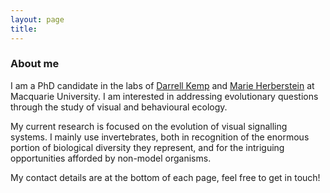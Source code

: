```yaml
---
layout: page
title:
---
```

### About me

I am a PhD candidate in the labs of [Darrell Kemp](http://www.evolutionaryecologymq.com/) and [Marie Herberstein](https://sites.google.com/site/behaviouralecologymacquarie/) at Macquarie University. I am interested in addressing evolutionary questions through the study of visual and behavioural ecology.

My current research is focused on the evolution of visual signalling systems. I mainly use invertebrates, both in recognition of the enormous portion of biological diversity they represent, and for the intriguing opportunities afforded by non-model organisms.

My contact details are at the bottom of each page, feel free to get in touch!